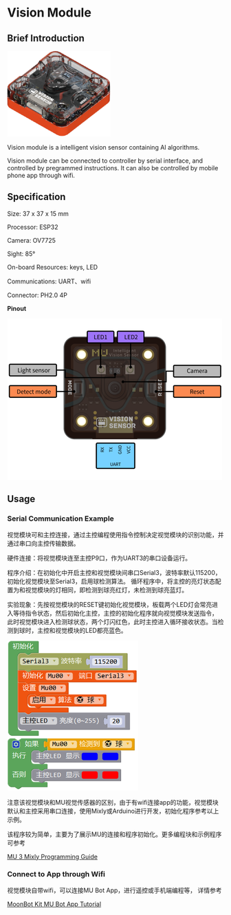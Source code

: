 # Vision Module

## Brief Introduction

![](./images/render_MUVS3_2.png)

Vision module is a intelligent vision sensor containing AI algorithms.

Vision module can be connected to controller by serial interface, and controlled by pregrammed instructions.
It can also be controlled by mobile phone app through wifi.

## Specification

Size: 37 x 37 x 15 mm

Processor: ESP32

Camera: OV7725

Sight: 85°

On-board Resources: keys, LED

Communications: UART、wifi

Connector: PH2.0 4P

**Pinout**

![](./images/pinout_MUVS3_2.png)

## Usage

### Serial Communication Example

视觉模块可和主控连接，通过主控编程使用指令控制决定视觉模块的识别功能，并通过串口向主控传输数据。

硬件连接：将视觉模块连至主控P9口，作为UART3的串口设备运行。

程序介绍：在初始化中开启主控和视觉模块间串口Serial3，波特率默认115200，初始化视觉模块至Serial3，启用球检测算法。
循环程序中，将主控的亮灯状态配置为和视觉模块的灯相同，即检测到球亮红灯，未检测到球亮蓝灯。

实验现象：先按视觉模块的RESET键初始化视觉模块，板载两个LED灯会常亮进入等待指令状态，然后初始化主控，主控的初始化程序就向视觉模块发送指令，
此时视觉模块进入检测球状态，两个灯闪红色，此时主控进入循环接收状态。当检测到球时，主控和视觉模块的LED都亮蓝色。

![](./images/Mixly_example_MUVS3_balldetect.png)

注意该视觉模块和MU视觉传感器的区别，由于有wifi连接app的功能，视觉模块默认和主控采用串口连接，使用Mixly或Arduino进行开发，初始化程序参考以上示例。

该程序较为简单，主要为了展示MU的连接和程序初始化。更多编程块和示例程序可参考

[MU 3 Mixly Programming Guide](https://morpx-docs.readthedocs.io/en/latest/MUVS3/MUVS3_Mixly/index.html)



### Connect to App through Wifi

视觉模块自带wifi，可以连接MU Bot App，进行遥控或手机端编程等，
详情参考

[MoonBot Kit MU Bot App Tutorial](https://morpx-docs.readthedocs.io/en/latest/MoonBot/MoonBot_App/index.html)

